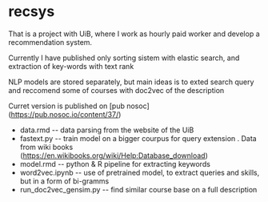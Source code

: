 # recsys

That is a project with UiB, where I work as hourly paid worker and develop a recommendation system.

Currently I have published only sorting sistem with elastic search, and extraction of key-words with text rank

NLP models are stored separately, but main ideas is to exted search query and reccomend some of courses with doc2vec of the description

Curret version is published on [pub nosoc] (https://pub.nosoc.io/content/37/)

+ data.rmd -- data parsing from the website of the UiB
+ fastext.py -- train model on a bigger courpus for query extension . Data from wiki books (https://en.wikibooks.org/wiki/Help:Database_download)
+ model.rmd -- python & R pipeline for extracting keywords 
+ word2vec.ipynb -- use of pretrained model, to extract queries and skills, but in a form of bi-gramms
+ run_doc2vec_gensim.py -- find similar course base on a full description 
